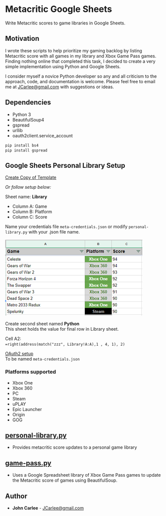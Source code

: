 # Metacritic Google Sheets
Write Metacritic scores to game libraries in Google Sheets.

## Motivation
I wrote these scripts to help prioritize my gaming backlog by listing Metacritic score with all games in my library and 
Xbox Game Pass games. Finding nothing online that completed this task, I decided to create a very simple 
implementation using Python and Google Sheets.

I consider myself a novice Python developer so any and all criticism to the approach, code, and documentation is welcome.
Please feel free to email me at JCarlee@gmail.com with suggestions or ideas.

## Dependencies
* Python 3
* BeautifulSoup4
* gspread
* urllib
* oauth2client.service_account

```
pip install bs4
pip install gspread
```

## Google Sheets Personal Library Setup
[Create Copy of Template](https://docs.google.com/spreadsheets/d/138_jFzCP4pk1-UBBEzkiz0etvm9iSmuNUnO_-ABIVcs/edit?usp=sharing)

_Or follow setup below:_

Sheet name: **Library**
* Column A: Game
* Column B: Platform
* Column C: Score

Name your credentials file `meta-credentials.json` or modify `personal-library.py` with your .json file name. 

![Google Sheet Setup](google-sheet-setup.png)

Create second sheet named **Python**  
This sheet holds the value for final row in Library sheet.  

Cell A2:  
`=right(address(match("zzz", Library!A:A),1 , 4, 1), 2)`

[OAuth2 setup](https://gspread.readthedocs.io/en/latest/oauth2.html)  
To be named `meta-credentials.json`

### Platforms supported
* Xbox One
* Xbox 360
* PC
* Steam
* uPLAY
* Epic Launcher
* Origin
* GOG

## [personal-library.py](personal-library.py)
* Provides metacritic score updates to a personal game library

## [game-pass.py](game-pass.py)
* Uses a Google Spreadsheet library of Xbox Game Pass games to update the Metacritic score of games using BeautifulSoup.


## Author

* **John Carlee** - JCarlee@gmail.com
